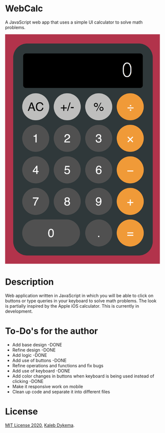 # WebCalc

A JavaScript web app that uses a simple UI calculator to solve math problems.

![webcalc_screenshot](https://github.com/KalebDykema/WebCalc/blob/master/WebCalc.png)

# Description

Web application written in JavaScript in which you will be able to click on buttons or type queries in your keyboard to solve math problems. The look is partially inspired by the Apple iOS calculator. This is currently in development.

# To-Do's for the author

- Add base design -DONE
- Refine design -DONE
- Add logic -DONE
- Add use of buttons -DONE
- Refine operations and functions and fix bugs
- Add use of keyboard -DONE
- Add color changes in buttons when keyboard is being used instead of clicking -DONE
- Make it responsive work on mobile
- Clean up code and separate it into different files
# License

[MIT License 2020](https://mit-license.org), [Kaleb Dykema](https://github.com/KalebDykemal).